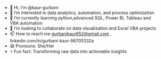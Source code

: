 - 👋 Hi, I’m @kaur-gurbani
- 👀 I’m interested in data analytics, automation, and process optimization
- 🌱 I’m currently learning python,advanced SQL, Power BI, Tableau and VBA automation
- 💞️ I’m looking to collaborate on data visualization and Excel VBA projects
- 📫 How to reach me gurbanikaur652@gmail.com , linkedin.com/in/gurbani-kaur-98705332a
- 😄 Pronouns: She/Her
- ⚡ Fun fact: Transforming raw data into actionable insights

<!---
kaur-gurbani/kaur-gurbani is a ✨ special ✨ repository because its `README.md` (this file) appears on your GitHub profile.
You can click the Preview link to take a look at your changes.
--->
